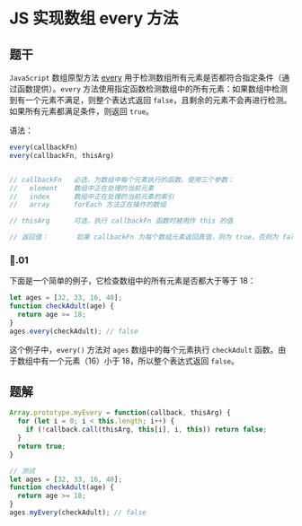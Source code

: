 # JS 实现数组 every 方法

## 题干

`JavaScript` 数组原型方法 [every](https://developer.mozilla.org/zh-CN/docs/Web/JavaScript/Reference/Global_Objects/Array/every) 用于检测数组所有元素是否都符合指定条件（通过函数提供）。`every` 方法使用指定函数检测数组中的所有元素：如果数组中检测到有一个元素不满足，则整个表达式返回 `false`，且剩余的元素不会再进行检测。如果所有元素都满足条件，则返回 `true`。

语法：

```js
every(callbackFn)
every(callbackFn, thisArg)


// callbackFn   必选，为数组中每个元素执行的函数，使用三个参数：
//   element    数组中正在处理的当前元素
//   index      数组中正在处理的当前元素的索引
//   array      forEach 方法正在操作的数组

// thisArg      可选，执行 callbackFn 函数时被用作 this 的值

// 返回值：       如果 callbackFn 为每个数组元素返回真值，则为 true，否则为 false。
```


### 🌰.01

下面是一个简单的例子，它检查数组中的所有元素是否都大于等于 18：

```js
let ages = [32, 33, 16, 40];
function checkAdult(age) {
  return age >= 18;
}
ages.every(checkAdult); // false
```

这个例子中，`every()` 方法对 `ages` 数组中的每个元素执行 `checkAdult` 函数。由于数组中有一个元素（16）小于 18，所以整个表达式返回 `false`。


## 题解

```js
Array.prototype.myEvery = function(callback, thisArg) {
  for (let i = 0; i < this.length; i++) {
    if (!callback.call(thisArg, this[i], i, this)) return false;
  }
  return true;
}

// 测试
let ages = [32, 33, 16, 40];
function checkAdult(age) {
  return age >= 18;
}
ages.myEvery(checkAdult); // false
```